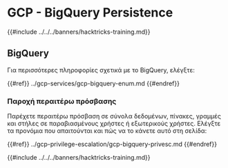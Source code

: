 # GCP - BigQuery Persistence

{{#include ../../../banners/hacktricks-training.md}}

## BigQuery

Για περισσότερες πληροφορίες σχετικά με το BigQuery, ελέγξτε:

{{#ref}}
../gcp-services/gcp-bigquery-enum.md
{{#endref}}

### Παροχή περαιτέρω πρόσβασης

Παρέχετε περαιτέρω πρόσβαση σε σύνολα δεδομένων, πίνακες, γραμμές και στήλες σε παραβιασμένους χρήστες ή εξωτερικούς χρήστες. Ελέγξτε τα προνόμια που απαιτούνται και πώς να το κάνετε αυτό στη σελίδα:

{{#ref}}
../gcp-privilege-escalation/gcp-bigquery-privesc.md
{{#endref}}

{{#include ../../../banners/hacktricks-training.md}}
